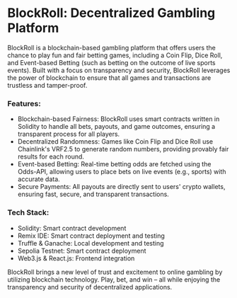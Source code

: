 # BlockRoll: Decentralized Gambling Platform

BlockRoll is a blockchain-based gambling platform that offers users the chance to play fun and fair betting games, including a Coin Flip, Dice Roll, and Event-based Betting (such as betting on the outcome of live sports events). Built with a focus on transparency and security, BlockRoll leverages the power of blockchain to ensure that all games and transactions are trustless and tamper-proof.

### Features:
- Blockchain-based Fairness: BlockRoll uses smart contracts written in Solidity to handle all bets, payouts, and game outcomes, ensuring a transparent process for all players.
- Decentralized Randomness: Games like Coin Flip and Dice Roll use Chainlink's VRF2.5 to generate random numbers, providing provably fair results for each round.
- Event-based Betting: Real-time betting odds are fetched using the Odds-API, allowing users to place bets on live events (e.g., sports) with accurate data.
- Secure Payments: All payouts are directly sent to users' crypto wallets, ensuring fast, secure, and transparent transactions.

### Tech Stack:
- Solidity: Smart contract development
- Remix IDE: Smart contract deployment and testing
- Truffle & Ganache: Local development and testing
- Sepolia Testnet: Smart contract deployment
- Web3.js & React.js: Frontend integration

BlockRoll brings a new level of trust and excitement to online gambling by utilizing blockchain technology. Play, bet, and win – all while enjoying the transparency and security of decentralized applications.

